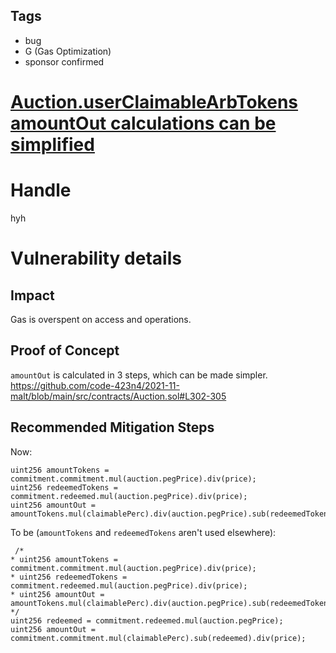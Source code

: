 ## Tags

- bug
- G (Gas Optimization)
- sponsor confirmed

# [Auction.userClaimableArbTokens amountOut calculations can be simplified](https://github.com/code-423n4/2021-11-malt-findings/issues/67) 

# Handle

hyh


# Vulnerability details

## Impact

Gas is overspent on access and operations.

## Proof of Concept

```amountOut``` is calculated in 3 steps, which can be made simpler.
https://github.com/code-423n4/2021-11-malt/blob/main/src/contracts/Auction.sol#L302-305

## Recommended Mitigation Steps

Now:
```
uint256 amountTokens = commitment.commitment.mul(auction.pegPrice).div(price);
uint256 redeemedTokens = commitment.redeemed.mul(auction.pegPrice).div(price);
uint256 amountOut = amountTokens.mul(claimablePerc).div(auction.pegPrice).sub(redeemedTokens);
```

To be (```amountTokens``` and ```redeemedTokens``` aren't used elsewhere):
```
 /*
* uint256 amountTokens = commitment.commitment.mul(auction.pegPrice).div(price);
* uint256 redeemedTokens = commitment.redeemed.mul(auction.pegPrice).div(price);
* uint256 amountOut = amountTokens.mul(claimablePerc).div(auction.pegPrice).sub(redeemedTokens);
*/
uint256 redeemed = commitment.redeemed.mul(auction.pegPrice);
uint256 amountOut = commitment.commitment.mul(claimablePerc).sub(redeemed).div(price);
```



